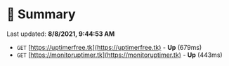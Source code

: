 # 📖 Summary
Last updated: **8/8/2021, 9:44:53 AM**

- `GET` [https://uptimerfree.tk](https://uptimerfree.tk) - **Up** (679ms)
- `GET` [https://monitoruptimer.tk](https://monitoruptimer.tk) - **Up** (443ms)
